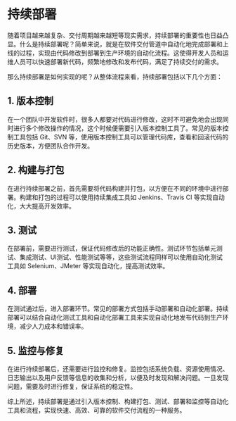 # 持续部署
随着项目越来越复杂、交付周期越来越短等现实需求，持续部署的重要性也日益凸显。什么是持续部署呢？简单来说，就是在软件交付管道中自动化地完成部署和上线的过程，实现由代码修改到部署到生产环境的自动化流程。这使得开发人员和运维人员可以快速部署新代码，频繁地修改和发布代码，满足了持续交付的需求。

那么持续部署是如何实现的呢？从整体流程来看，持续部署包括以下几个方面：

## 1. 版本控制
在一个团队中开发软件时，很多人都要对代码进行修改，这时不可避免地会出现同时进行多个修改操作的情况，这个时候便需要引入版本控制工具了。常见的版本控制工具包括 Git、SVN 等，使用版本控制工具可以管理代码库，查看和回滚代码的历史版本，方便团队合作开发。

## 2. 构建与打包
在进行持续部署之前，首先需要将代码构建并打包，以方便在不同的环境中进行部署。构建和打包的过程可以使用持续集成工具如 Jenkins、Travis CI 等实现自动化，大大提高开发效率。

## 3. 测试
在部署前，需要进行测试，保证代码修改后的功能正确性。测试环节包括单元测试、集成测试、UI测试、性能测试等等，这些测试流程同样可以使用自动化测试工具如 Selenium、JMeter 等实现自动化，提高测试效率。

## 4. 部署
在测试通过后，进入部署环节。常见的部署方式包括手动部署和自动化部署。持续部署可以结合自动化测试工具和自动化部署工具来实现自动化地发布代码到生产环境，减少人力成本和错误率。

## 5. 监控与修复
在进行持续部署后，还需要进行监控和修复。监控包括系统负载、资源使用情况、日志输出以及用户反馈等信息的收集和分析，以便及时发现和解决问题。一旦发现问题，需要及时进行修复，保证系统的稳定性。

综上所述，持续部署是通过引入版本控制、构建打包、测试、部署和监控等自动化工具和流程，实现快速、高效、可靠的软件交付流程的一种服务。